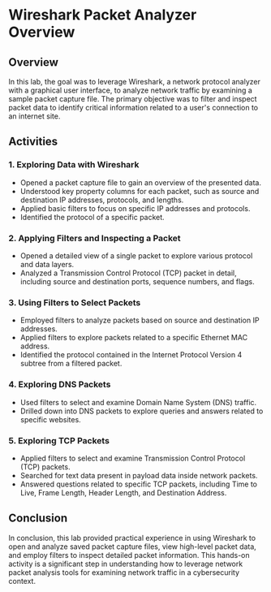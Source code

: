 # Wireshark Packet Analyzer Overview

## Overview

In this lab, the goal was to leverage Wireshark, a network protocol analyzer with a graphical user interface, to analyze network traffic by examining a sample packet capture file. The primary objective was to filter and inspect packet data to identify critical information related to a user's connection to an internet site.

## Activities

### 1. Exploring Data with Wireshark
- Opened a packet capture file to gain an overview of the presented data.
- Understood key property columns for each packet, such as source and destination IP addresses, protocols, and lengths.
- Applied basic filters to focus on specific IP addresses and protocols.
- Identified the protocol of a specific packet.

### 2. Applying Filters and Inspecting a Packet
- Opened a detailed view of a single packet to explore various protocol and data layers.
- Analyzed a Transmission Control Protocol (TCP) packet in detail, including source and destination ports, sequence numbers, and flags.

### 3. Using Filters to Select Packets
- Employed filters to analyze packets based on source and destination IP addresses.
- Applied filters to explore packets related to a specific Ethernet MAC address.
- Identified the protocol contained in the Internet Protocol Version 4 subtree from a filtered packet.

### 4. Exploring DNS Packets
- Used filters to select and examine Domain Name System (DNS) traffic.
- Drilled down into DNS packets to explore queries and answers related to specific websites.

### 5. Exploring TCP Packets
- Applied filters to select and examine Transmission Control Protocol (TCP) packets.
- Searched for text data present in payload data inside network packets.
- Answered questions related to specific TCP packets, including Time to Live, Frame Length, Header Length, and Destination Address.

## Conclusion

In conclusion, this lab provided practical experience in using Wireshark to open and analyze saved packet capture files, view high-level packet data, and employ filters to inspect detailed packet information. This hands-on activity is a significant step in understanding how to leverage network packet analysis tools for examining network traffic in a cybersecurity context.

